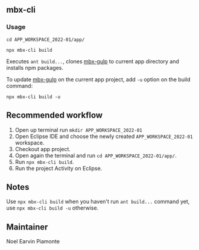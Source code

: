 ## mbx-cli

### Usage

```
cd APP_WORKSPACE_2022-01/app/
```

```
npx mbx-cli build
```

Executes `ant build...`, clones [mbx-gulp](https://github.com/earvinpiamonte/mbx-gulp) to current app directory and installs npm packages.

To update [mbx-gulp](https://github.com/earvinpiamonte/mbx-gulp) on the current app project, add `-u` option on the build command:

```
npx mbx-cli build -u
```

## Recommended workflow

1. Open up terminal run `mkdir APP_WORKSPACE_2022-01`
1. Open Eclipse IDE and choose the newly created `APP_WORKSPACE_2022-01` workspace.
1. Checkout app project.
1. Open again the terminal and run `cd APP_WORKSPACE_2022-01/app/`.
1. Run `npx mbx-cli build`.
1. Run the project Activity on Eclipse.

## Notes

Use `npx mbx-cli build` when you haven't run `ant build...` command yet, use `npx mbx-cli build -u` otherwise.

## Maintainer

Noel Earvin Piamonte
